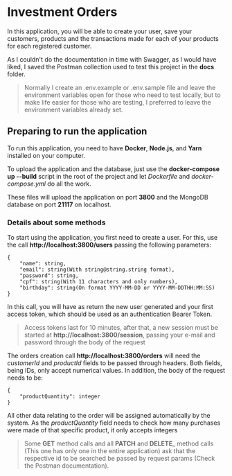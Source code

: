 # Investment Orders

In this application, you will be able to create your user, save your customers, products and the transactions made for each of your products for each registered customer.

As I couldn't do the documentation in time with Swagger, as I would have liked, I saved the Postman collection used to test this project in the **docs** folder.

>Normally I create an .env.example or .env.sample file and leave the environment variables open for those who need to test locally, but to make life easier for those who are testing, I preferred to leave the environment variables already set.

## Preparing to run the application

To run this application, you need to have **Docker**, **Node.js**, and **Yarn** installed on your computer.

To upload the application and the database, just use the **docker-compose up --build** script in the root of the project and let _Dockerfile_ and _docker-compose.yml_ do all the work.

These files will upload the application on port **3800** and the MongoDB database on port **21117** on localhost.

### Details about some methods

To start using the application, you first need to create a user. For this, use the call **http://localhost:3800/users** passing the following parameters:

```
{
    "name": string,
    "email": string(With string@string.string format),
    "password": string,
    "cpf": string(With 11 characters and only numbers),
    "birthday": string(On format YYYY-MM-DD or YYYY-MM-DDTHH:MM:SS)
}
```
In this call, you will have as return the new user generated and your first access token, which should be used as an authentication Bearer Token.

>Access tokens last for 10 minutes, after that, a new session must be started at **http://localhost:3800/session**, passing your e-mail and password through the body of the request

The orders creation call **http://localhost:3800/orders** will need the _customerId_ and _productId_ fields to be passed through headers. Both fields, being IDs, only accept numerical values. In addition, the body of the request needs to be:

```
{
    "productQuantity": integer
}
```

All other data relating to the order will be assigned automatically by the system. As the _productQuantity_ field needs to check how many purchases were made of that specific product, it only accepts integers

>Some **GET** method calls and all **PATCH** and **DELETE**_ method calls (This one has only one in the entire application) ask that the respective id to be searched be passed by request params (Check the Postman documentation).
